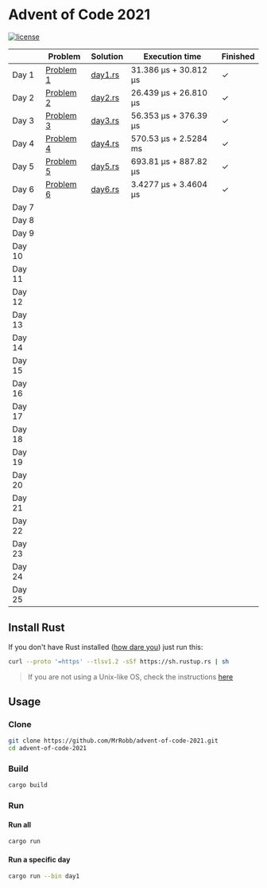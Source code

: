 # Advent of Code 2021

[![license](https://img.shields.io/badge/license-MIT-blue.svg)](https://github.com/MrRobb/advent-of-code-2019/blob/master/LICENSE)

|        | Problem                                          | Solution                                                                       | Execution time        | Finished |
|--------|--------------------------------------------------|--------------------------------------------------------------------------------|-----------------------|----------|
| Day 1  | [Problem 1](https://adventofcode.com/2021/day/1) | [day1.rs](https://github.com/MrRobb/advent-of-code-2021/blob/main/src/day1.rs) | 31.386 μs + 30.812 μs | ✓        |
| Day 2  | [Problem 2](https://adventofcode.com/2021/day/2) | [day2.rs](https://github.com/MrRobb/advent-of-code-2021/blob/main/src/day2.rs) | 26.439 μs + 26.810 μs | ✓        |
| Day 3  | [Problem 3](https://adventofcode.com/2021/day/3) | [day3.rs](https://github.com/MrRobb/advent-of-code-2021/blob/main/src/day3.rs) | 56.353 μs + 376.39 μs | ✓        |
| Day 4  | [Problem 4](https://adventofcode.com/2021/day/4) | [day4.rs](https://github.com/MrRobb/advent-of-code-2021/blob/main/src/day4.rs) | 570.53 μs + 2.5284 ms | ✓        |
| Day 5  | [Problem 5](https://adventofcode.com/2021/day/5) | [day5.rs](https://github.com/MrRobb/advent-of-code-2021/blob/main/src/day5.rs) | 693.81 μs + 887.82 μs | ✓        |
| Day 6  | [Problem 6](https://adventofcode.com/2021/day/6) | [day6.rs](https://github.com/MrRobb/advent-of-code-2021/blob/main/src/day6.rs) | 3.4277 μs + 3.4604 μs | ✓        |
| Day 7  |                                                  |                                                                                |                       |          |
| Day 8  |                                                  |                                                                                |                       |          |
| Day 9  |                                                  |                                                                                |                       |          |
| Day 10 |                                                  |                                                                                |                       |          |
| Day 11 |                                                  |                                                                                |                       |          |
| Day 12 |                                                  |                                                                                |                       |          |
| Day 13 |                                                  |                                                                                |                       |          |
| Day 14 |                                                  |                                                                                |                       |          |
| Day 15 |                                                  |                                                                                |                       |          |
| Day 16 |                                                  |                                                                                |                       |          |
| Day 17 |                                                  |                                                                                |                       |          |
| Day 18 |                                                  |                                                                                |                       |          |
| Day 19 |                                                  |                                                                                |                       |          |
| Day 20 |                                                  |                                                                                |                       |          |
| Day 21 |                                                  |                                                                                |                       |          |
| Day 22 |                                                  |                                                                                |                       |          |
| Day 23 |                                                  |                                                                                |                       |          |
| Day 24 |                                                  |                                                                                |                       |          |
| Day 25 |                                                  |                                                                                |                       |          |

## Install Rust

If you don't have Rust installed ([how dare you](https://media.giphy.com/media/U1aN4HTfJ2SmgB2BBK/giphy.gif)) just run this:

```sh
curl --proto '=https' --tlsv1.2 -sSf https://sh.rustup.rs | sh
```

> If you are not using a Unix-like OS, check the instructions [here](https://www.rust-lang.org/tools/install)
## Usage

### Clone

```sh
git clone https://github.com/MrRobb/advent-of-code-2021.git
cd advent-of-code-2021
```

### Build

```sh
cargo build
```

### Run

#### Run all

```sh
cargo run
```

#### Run a specific day

```sh
cargo run --bin day1
```
